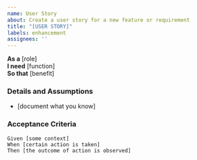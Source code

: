 ```yaml
---
name: User Story
about: Create a user story for a new feature or requirement
title: "[USER STORY]"
labels: enhancement
assignees: ''
---
```


**As a** [role]  
**I need** [function]  
**So that** [benefit]  

### Details and Assumptions
* [document what you know]  

### Acceptance Criteria
```gherkin
Given [some context]  
When [certain action is taken]  
Then [the outcome of action is observed]  
